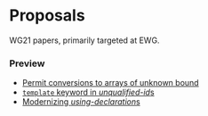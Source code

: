 # Proposals
WG21 papers, primarily targeted at EWG.

### Preview

 - [Permit conversions to arrays of unknown bound](http://htmlpreview.github.io/?https://github.com/Arcoth/Proposals/blob/master/ArrayUnknownBoundConv.html)
 - [`template` keyword in *unqualified-id*s](http://htmlpreview.github.io/?https://github.com/Arcoth/Proposals/blob/master/template_keyword_in_unqualified-ids.html)
 - [Modernizing *using-declaration*s](http://htmlpreview.github.io/?https://github.com/Arcoth/Proposals/blob/master/UsingDeclarationPacks.html)
